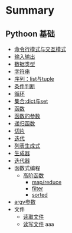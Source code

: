 # Summary

## Pythoon 基础

* [命令行模式与交互模式](base/command_and_interactive.md)
* [输入输出](base/input_output.md)
* [数据类型](base/data_type.md)
* [字符串](base/String.md)
* [序列：list与tuple](base/list_tuple.md)
* [条件判断](base/conditional.md)
* [循环](base/loop.md)
* [集合:dict与set](base/dict_set.md)
* [函数](base/function.md)
* [函数的参数](base/function_parameter.md)
* [递归函数](base/function_recursive.md)
* [切片](base/slice.md)
* [迭代](base/iteration.md)
* [列表生成式](base/list_comprehensions.md)
* [生成器](base/generator.md)
* [迭代器](base/iterator.md)
* 函数式编程
    * [高阶函数](base/higher_order_function.md)
        * [map/reduce](base/map_reduce.md)
        * [filter](base/filter.md)
        * [sorted](base/sorted.md)
* [argv参数](base/argv.md)
* 文件
    * [读取文件](base/read_file.md)
    * [读写文件](base/readwrite_file.md)
aaa